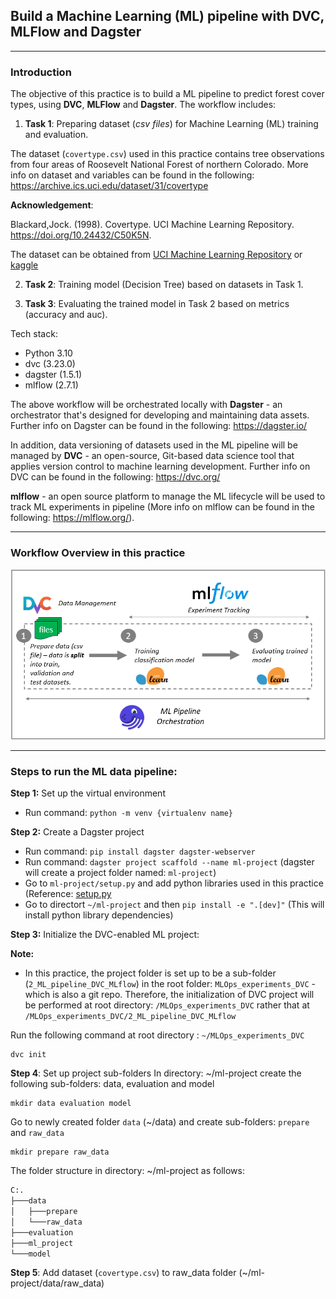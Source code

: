 ## Build a Machine Learning (ML) pipeline with DVC, MLFlow and Dagster
---

### Introduction
The objective of this practice is to build a ML pipeline to predict forest cover types, using **DVC**, **MLFlow** and **Dagster**. The workflow includes:
1. **Task 1**: Preparing dataset (*csv files*) for Machine Learning (ML) training and evaluation.

  The dataset (`covertype.csv`) used in this practice contains tree observations from four areas of Roosevelt National Forest of northern Colorado. More info on dataset and variables can be found in the following:  
  https://archive.ics.uci.edu/dataset/31/covertype

  **Acknowledgement**:

  Blackard,Jock. (1998). Covertype. UCI Machine Learning Repository. https://doi.org/10.24432/C50K5N.

  The dataset can be obtained from [UCI Machine Learning Repository](https://archive.ics.uci.edu/dataset/31/covertype) or [kaggle](https://www.kaggle.com/datasets/uciml/forest-cover-type-dataset/data)
  
2. **Task 2**: Training model (Decision Tree) based on datasets in Task 1.
  
3. **Task 3**: Evaluating the trained model in Task 2 based on metrics (accuracy and auc).

Tech stack:
- Python 3.10
- dvc (3.23.0)
- dagster (1.5.1)
- mlflow (2.7.1)

The above workflow will be orchestrated locally with **Dagster** - an orchestrator that's designed for developing and maintaining data assets. Further info on Dagster can be found in the following: https://dagster.io/

In addition, data versioning of datasets used in the ML pipeline will be managed by **DVC** - an open-source, Git-based data science tool that applies version control to machine learning development. Further info on DVC can be found in the following: https://dvc.org/ 

**mlflow** - an open source platform to manage the ML lifecycle will be used to track ML experiments in pipeline (More info on mlflow can be found in the following: https://mlflow.org/).

---
### Workflow Overview in this practice

  ![ml_workflow](https://github.com/DoThNg/MLOps_experiments_DVC/blob/main/2_ML_Pipeline_DVC_MLflow/docs/ml_workflow.png)

---

### Steps to run the ML data pipeline:
**Step 1:** Set up the virtual environment 
- Run command: `python -m venv {virtualenv name}`

**Step 2:** Create a Dagster project
- Run command: `pip install dagster dagster-webserver`
- Run command: `dagster project scaffold --name ml-project` (dagster will create a project folder named: `ml-project`)
- Go to `ml-project/setup.py` and add python libraries used in this practice (Reference: [setup.py](https://github.com/DoThNg/MLOps_experiments_DVC/blob/main/2_ML_Pipeline_DVC_MLflow/ml-project/setup.py)
- Go to directort `~/ml-project` and then `pip install -e ".[dev]"` (This will install python library dependencies)

**Step 3:** Initialize the DVC-enabled ML project:

**Note:**
- In this practice, the project folder is set up to be a sub-folder (`2_ML_pipeline_DVC_MLflow`) in the root folder: `MLOps_experiments_DVC` - which is also a git repo. Therefore, the initialization of DVC project will be performed at root directory: `/MLOps_experiments_DVC` rather that at `/MLOps_experiments_DVC/2_ML_pipeline_DVC_MLflow`

Run the following command at root directory : `~/MLOps_experiments_DVC`

```
dvc init
```

**Step 4**: Set up project sub-folders 
In directory: ~/ml-project create the following sub-folders: data, evaluation and model
```
mkdir data evaluation model
```
Go to newly created folder `data` (~/data) and create sub-folders: `prepare` and `raw_data`

```
mkdir prepare raw_data
```

The folder structure in directory: ~/ml-project as follows:
```bash
C:.
├───data
│   ├───prepare
│   └───raw_data
├───evaluation
├───ml_project
└───model
```

**Step 5**: Add dataset (`covertype.csv`) to raw_data folder (~/ml-project/data/raw_data)


